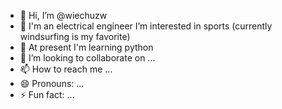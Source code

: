 - 👋 Hi, I’m @wiechuzw
- 👀 I'm an electrical engineer 
     I’m interested in sports (currently windsurfing is my favorite)
- 🌱 At present I'm learning python
- 💞️ I’m looking to collaborate on ...
- 📫 How to reach me ...
- 😄 Pronouns: ...
- ⚡ Fun fact: ...

<!---
wiechuzw/wiechuzw is a ✨ special ✨ repository because its `README.md` (this file) appears on your GitHub profile.
You can click the Preview link to take a look at your changes.
--->
